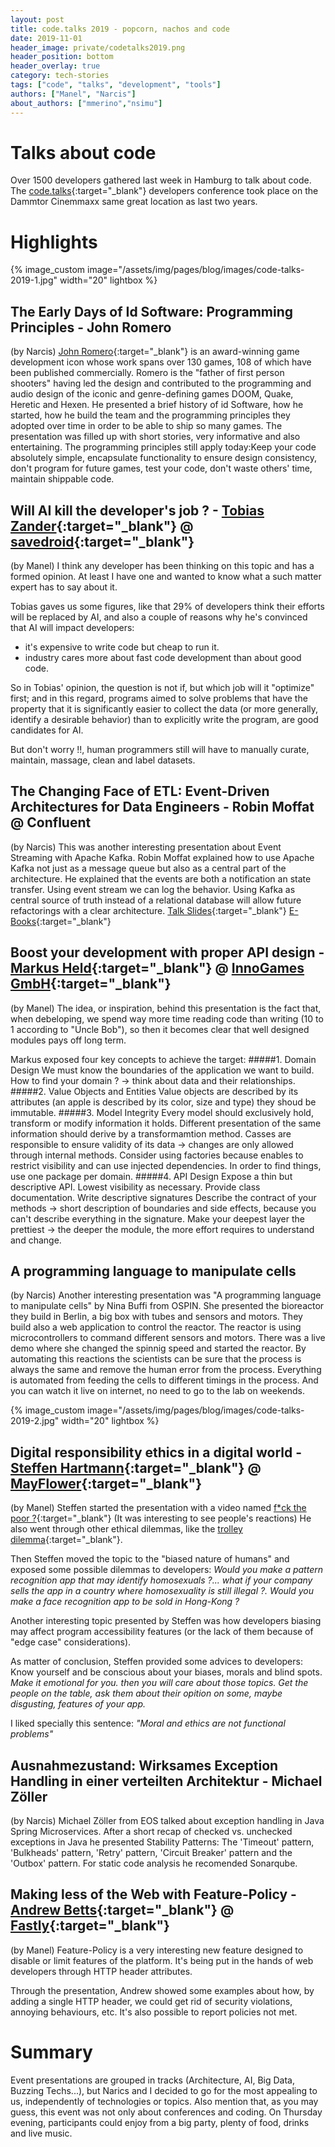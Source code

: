 ```yaml
---
layout: post
title: code.talks 2019 - popcorn, nachos and code
date: 2019-11-01
header_image: private/codetalks2019.png
header_position: bottom
header_overlay: true
category: tech-stories
tags: ["code", "talks", "development", "tools"]
authors: ["Manel", "Narcis"]
about_authors: ["mmerino","nsimu"]
---
```

# Talks about code
Over 1500 developers gathered last week in Hamburg to talk about code. The [code.talks](https://www.codetalks.de/home){:target="_blank"} developers conference took place on the Dammtor Cinemmaxx same great location as last two years.

# Highlights
{% image_custom image="/assets/img/pages/blog/images/code-talks-2019-1.jpg" width="20" lightbox %}

## The Early Days of Id Software: Programming Principles - John Romero
(by Narcis)
[John Romero](https://en.wikipedia.org/wiki/John_Romero){:target="_blank"} is an award-winning game development icon whose work spans over 130 games, 108 of which have been published commercially. Romero is the "father of first person shooters" having led the design and contributed to the programming and audio design of the iconic and genre-defining games DOOM, Quake, Heretic and Hexen.
He presented a brief history of id Software, how he started, how he build the team and the programming principles they adopted over time in order to be able to ship so many games. The presentation was filled up with short stories, very informative and also entertaining. The programming principles still apply today:Keep your code absolutely simple, encapsulate functionality to ensure design consistency, don't program for future games, test your code, don't waste others' time, maintain shippable code.


## Will AI kill the developer's job ? - [Tobias Zander](https://www.codetalks.de/program#speaker-711?event=5){:target="_blank"} @ [savedroid](https://www.savedroid.com/){:target="_blank"}
(by Manel)
I think any developer has been thinking on this topic and has a formed opinion. At least I have one and wanted to know what a such matter expert has to say about it.

Tobias gaves us some figures, like that 29% of developers think their efforts will be replaced by AI, and also a couple of reasons why he's convinced that AI will impact developers:
- it's expensive to write code but cheap to run it.
- industry cares more about fast code development than about good code.

So in Tobias' opinion, the question is not if, but which job will it "optimize" first; and in this regard, programs aimed to solve problems that have the property that it is significantly easier to collect the data (or more generally, identify a desirable behavior) than to explicitly write the program, are good candidates for AI.

But don't worry !!, human programmers still will have to  manually curate, maintain, massage, clean and label datasets.


## The Changing Face of ETL: Event-Driven Architectures for Data Engineers - Robin Moffat @ Confluent
(by Narcis)
This was another interesting presentation about Event Streaming with Apache Kafka.
Robin Moffat explained how to use Apache Kafka not just as a message queue but also as a central part of the architecture. He explained that the events are both a notification an state transfer. Using event stream we can log the behavior. Using Kafka as central source of truth instead of a relational database will allow future refactorings with a clear architecture.
[Talk Slides](https://talks.rmoff.net/A4pLsH/the-changing-face-of-etl-event-driven-architectures-for-data-engineers){:target="_blank"}
[E-Books](http://cnfl.io/book-bundle){:target="_blank"}


## Boost your development with proper API design - [Markus Held](https://www.codetalks.de/program#speaker-715?event=5){:target="_blank"}  @ [InnoGames GmbH](https://www.innogames.com/){:target="_blank"}
(by Manel)
The idea, or inspiration, behind this presentation is the fact that, when debeloping, we spend way more time reading code than writing (10 to 1 according to "Uncle Bob"), so then it becomes clear that well designed modules pays off long term.

Markus exposed four key concepts to achieve the target:
#####1. Domain Design
We must know the boundaries of the application we want to build.
How to find your domain ? -> think about data and their relationships.
#####2. Value Objects and Entities
Value objects are described by its attributes (an apple is described by its color, size and type)
they shoud be immutable.
#####3. Model Integrity
Every model should exclusively hold, transform or modify information it holds.
Different presentation of the same information should derive by a transformamtion method.
Casses are responsible to ensure validity of its data -> changes are only allowed through internal methods.
Consider using factories because enables to restrict visibility and can use injected dependencies.
In order to find things, use one package per domain.
#####4. API Design
Expose a thin but descriptive API.
Lowest visibility as necessary.
Provide class documentation.
Write descriptive signatures
Describe the contract of your methods -> short description of boundaries and side effects, because you can't describe everything in the signature.
Make your deepest layer the prettiest -> the deeper the module, the more effort requires to understand and change.


## A programming language to manipulate cells
(by Narcis)
Another interesting presentation was "A programming language to manipulate cells" by Nina Buffi from OSPIN.
She presented the bioreactor they build in Berlin, a big box with tubes and sensors and motors. They build also a web application to control the reactor. The reactor is using microcontrollers to command different sensors and motors. There was a live demo where she changed the spinnig speed and started the reactor. By automating this reactions the scientists can be sure that the process is always the same and remove the human error from the process. Everything is automated from feeding the cells to different timings in the process. And you can watch it live on internet, no need to go to the lab on weekends.


{% image_custom image="/assets/img/pages/blog/images/code-talks-2019-2.jpg" width="20" lightbox %}
## Digital responsibility ethics in a digital world - [Steffen Hartmann](https://www.codetalks.de/program#speaker-709?event=5){:target="_blank"} @ [MayFlower](https://mayflower.de/){:target="_blank"}
(by Manel)
Steffen started the presentation with a video named [f*ck the poor ?](https://www.youtube.com/watch?v=eBuC_0-d-9Y){:target="_blank"}  (It was interesting to see people's reactions)
He also went through other ethical dilemmas, like the [trolley dilemma](https://en.wikipedia.org/wiki/Trolley_problem){:target="_blank"}.

Then Steffen moved the topic to the "biased nature of humans" and exposed some possible dilemmas to developers:
*Would you make a pattern recognition app that may identify homosexuals ?... what if your company sells the app in a country where homosexuality is still illegal ?.*
*Would you make a face recognition app to be sold in Hong-Kong ?*

Another interesting topic presented by Steffen was how developers biasing may affect program accessibility features (or the lack of them because of "edge case" considerations).

As matter of conclusion, Steffen provided some advices to developers:
Know yourself and be conscious about your biases, morals and blind spots.
*Make it emotional for you. then you will care about those topics.*
*Get the people on the table, ask them about their opition on some, maybe disgusting, features of your app.*

I liked specially this sentence:
*"Moral and ethics are not functional problems"*


## Ausnahmezustand: Wirksames Exception Handling in einer verteilten Architektur - Michael Zöller
(by Narcis)
Michael Zöller from EOS  talked about exception handling in Java Spring Microservices. After a short recap of checked vs. unchecked exceptions in Java he presented Stability Patterns: The 'Timeout' pattern, 'Bulkheads' pattern, 'Retry' pattern, 'Circuit Breaker' pattern and the 'Outbox' pattern. For static code analysis he recomended Sonarqube.


## Making less of the Web with Feature-Policy - [Andrew Betts](https://www.codetalks.de/program#speaker-704?event=5){:target="_blank"} @ [Fastly](https://www.fastly.com/){:target="_blank"}
(by Manel)
Feature-Policy is a very interesting new feature designed to disable or limit features of the platform. It's being put in the hands of web developers through HTTP header attributes.

Through the presentation, Andrew showed some examples about how, by adding a single HTTP header, we could get rid of security violations, annoying behaviours, etc. It's also possible to report policies not met.

# Summary
Event presentations are grouped in tracks (Architecture, AI, Big Data, Buzzing Techs...), but Narics and I decided to go for the most appealing to us, independently of technologies or topics.
Also mention that, as you may guess, this event was not only about conferences and coding. On Thursday evening, participants could enjoy from a big party, plenty of food, drinks and live music.
